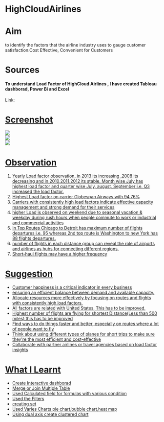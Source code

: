 # HighCloudAirlines


<h1>Aim</h1>to identify the factors that the airline industry uses to gauge customer satisfaction.Cost Effective, Convenient for Customers 
<h1>Sources</h1>

<h4>To understand Load Factor of HighCloud Airlines , I have created Tableau dashborad, Power Bi and Excel </h4>
Link: <a href="https://public.tableau.com/app/profile/sneha.deolikar/viz/P305AirlinesDashboardbackup/Dashboard1?publish=yes"</a>
<h1>Screenshot</h1>
<img src="Airlines_dash_1.jpg"><br/>
<img src="Airline_dash_2.jpg"><br/>
<img src="Airline_dash_3.jpg"><br/>
<h1>Observation</h1>
<ol>
<li>Yearly Load factor observation, in 2013 its increasing ,2008 its decreasing and in 2010,2011,2012 its stable. Month wise July has highest load factor and quarter wise July, august, September i.e. Q3 increased the load factor. </li>
<li>Highest Load factor on carrier Globespan Airways with 94.76% </li>
<li> Carriers with consistently high load factors indicate effective capacity management and strong demand for their services</li>
<li> higher Load is observed on weekend due to seasonal vacation & weekday during rush hours when people commute to work or industrial and commercial activities</li>
<li> In Top Routes Chicago to Detroit has maximum number of flights departures i.e. 95 whereas 2nd top route is Washington to new York has 88 flights departures.</li>
<li> number of flights in each distance group can reveal the role of airports and airlines as hubs for connecting different regions. </li>
<li> Short-haul flights may have a higher frequency </li></ol>

<h1>Suggestion </h1>
<ul>
<li>Customer happiness is a critical indicator in every business</li>
<li>ensuring an efficient balance between demand and available capacity.</li>
<li>Allocate resources more effectively by focusing on routes and flights with consistently high load factors,</li>
<li>All factors are related with United States, This has to be improved.</li>
<li>Highest number of flights are flying for shortest Distance(Less than 500 miles) this has to be improved</li>
<li>Find ways to do things faster and better, especially on routes where a lot of people want to fly</li>
<li>Think about using different types of planes for short trips to make sure they're the most efficient and cost-effective</li>
<li>Collaborate with partner airlines or travel agencies based on load factor insights</li>
</ul>


<h1>What I Learnt</h1>
<ul>
  <li>Create Interactive dashborad</li>
  <li>Merge or Join Multiple Table </li>
  <li>Used Calculated field for formulas with various condition</li>
  <li>Used the Filters</li>
  <li>creating set</li>
  <li>Used Varies Charts pie chart,bubble chart,heat map</li>
  <li>Using dual axis create clustered chart</li>
</ul>





